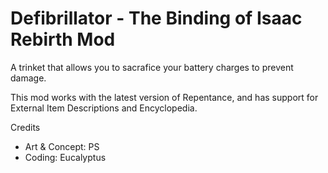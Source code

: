 # Defibrillator - The Binding of Isaac Rebirth Mod
A trinket that allows you to sacrafice your battery charges to prevent damage.

This mod works with the latest version of Repentance, and has support for External Item Descriptions and Encyclopedia.

Credits
- Art & Concept: PS
- Coding: Eucalyptus
